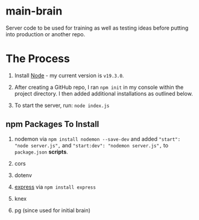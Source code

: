 # main-brain
Server code to be used for training as well as testing ideas before putting into production or another repo.

# The Process

1. Install [Node](https://nodejs.org/en/download/) - my current version is `v19.3.0`.

2. After creating a GitHub repo, I ran `npm init` in my console within the project directory. I then added additional installations as outlined below.

3. To start the server, run:  `node index.js`

## npm Packages To Install

1. nodemon via `npm install nodemon --save-dev` and added `"start": "node server.js",` and `"start:dev": "nodemon server.js",` to `package.json` **scripts**.

2. cors

3. dotenv

4. [express](https://expressjs.com/) via `npm install express`

5. knex

6. pg (since used for initial brain)
